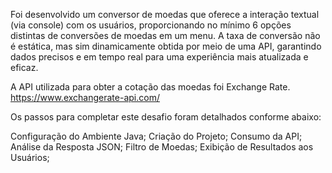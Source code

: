 Foi desenvolvido um conversor de moedas que oferece a interação textual (via console) com os usuários, proporcionando no mínimo 6 opções distintas de conversões de moedas em um menu.
A taxa de conversão não é estática, mas sim dinamicamente obtida por meio de uma API, garantindo dados precisos e em tempo real para uma experiência mais atualizada e eficaz.

A API utilizada para obter a cotação das moedas foi Exchange Rate.
https://www.exchangerate-api.com/

Os passos para completar este desafio foram detalhados conforme abaixo:

Configuração do Ambiente Java;
Criação do Projeto;
Consumo da API;
Análise da Resposta JSON;
Filtro de Moedas;
Exibição de Resultados aos Usuários;
